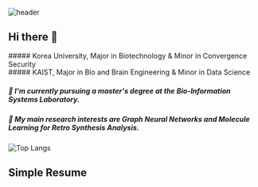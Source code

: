 ![header](https://capsule-render.vercel.app/api?type=wave&color=auto&height=300&section=header&text=Welcome!%20Minsu's%20GitHub&fontSize=50)



## Hi there 👋

<span style="line-height: 1.2;">
##### Korea University, Major in Biotechnology & Minor in Convergence Security <br>
##### KAIST, Major in Bio and Brain Engineering & Minor in Data Science
</span>

##### 🌱 I'm currently pursuing a master's degree at the Bio-Information Systems Laboratory. <br>
##### 🌱 My main research interests are Graph Neural Networks and Molecule Learning for Retro Synthesis Analysis.
![Top Langs](https://github-readme-stats.vercel.app/api/top-langs/?username=MS-JUNG&layout=compact&exclude_forks=true&exclude_repo=Deep-Learning-Paper-Review-and-Practice&v=1)



## Simple Resume


##### 


<!--
**MS-JUNG/MS-JUNG** is a ✨ _special_ ✨ repository because its `README.md` (this file) appears on your GitHub profile.

Here are some ideas to get you started:

- 🔭 I’m currently working on ...
- 🌱 I’m currently learning ...
- 👯 I’m looking to collaborate on ...
- 🤔 I’m looking for help with ...
- 💬 Ask me about ...
- 📫 How to reach me: ...
- 😄 Pronouns: ...
- ⚡ Fun fact: ...
-->

